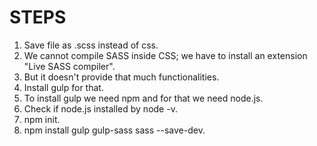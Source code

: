 <h1> STEPS </h1>

1. Save file as .scss instead of css. <br>
2. We cannot compile SASS inside CSS; we have to install an extension "Live SASS compiler". <br>
3. But it doesn't provide that much functionalities. <br>
4. Install gulp for that. <br>
5. To install gulp we need npm and for that we need node.js. <br>
6. Check if node.js installed by node -v. <br>
7. npm init. <br>
8. npm install gulp gulp-sass sass --save-dev. <br>
